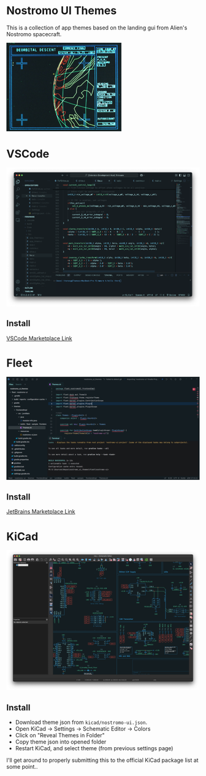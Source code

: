 # Nostromo UI Themes

This is a collection of app themes based on the landing gui from Alien's Nostromo spacecraft.

<img src="https://github.com/LegoYoda112/nostromo_ui_themes/blob/main/vscode/nostromo-ui/nostromo_gui.jpg?raw=true" width="300"/>

# VSCode

![](https://github.com/LegoYoda112/nostromo_ui_themes/blob/main/vscode/nostromo-ui/theme-screenshot.png?raw=true)

## Install
[VSCode Marketplace Link](https://marketplace.visualstudio.com/items?itemName=thomasgodden.nostromo-ui)

# Fleet

![](https://github.com/LegoYoda112/nostromo_ui_themes/blob/main/fleet/nostromo-ui/theme-screenshot.png?raw=true)

## Install
[JetBrains Marketplace Link](...)

# KiCad
![](https://github.com/LegoYoda112/nostromo_ui_themes/blob/main/kicad/kicad-sch.png?raw=true)

## Install
- Download theme json from `kicad/nostromo-ui.json`.
- Open KiCad -> Settings -> Schematic Editor -> Colors
- Click on "Reveal Themes in Folder"
- Copy theme json into opened folder
- Restart KiCad, and select theme (from previous settings page)

I'll get around to properly submitting this to the official KiCad package list at some point..